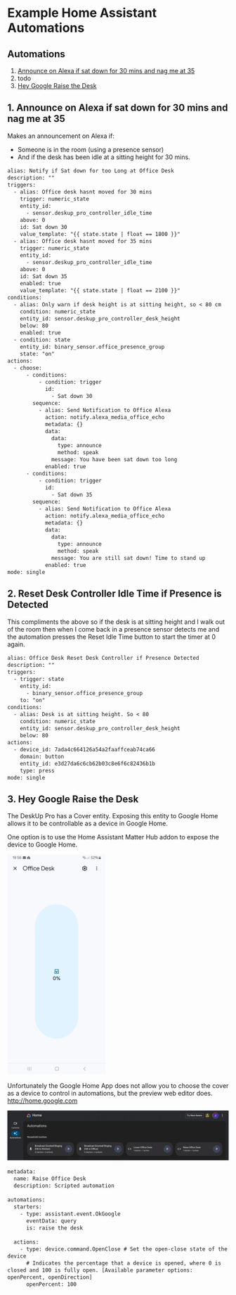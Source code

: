 # Example Home Assistant Automations

## Automations
1. [Announce on Alexa if sat down for 30 mins and nag me at 35](#Announce-on-Alexa-if-sat-down-for-30-mins-and-nag-me-at-35)
2. todo
3. [Hey Google Raise the Desk](#Hey-Google-Raise-the-Desk)


## 1. Announce on Alexa if sat down for 30 mins and nag me at 35
Makes an announcement on Alexa if:
- Someone is in the room (using a presence sensor)
- And if the desk has been idle at a sitting height for 30 mins.

```
alias: Notify if Sat down for too Long at Office Desk
description: ""
triggers:
  - alias: Office desk hasnt moved for 30 mins
    trigger: numeric_state
    entity_id:
      - sensor.deskup_pro_controller_idle_time
    above: 0
    id: Sat down 30
    value_template: "{{ state.state | float == 1800 }}"
  - alias: Office desk hasnt moved for 35 mins
    trigger: numeric_state
    entity_id:
      - sensor.deskup_pro_controller_idle_time
    above: 0
    id: Sat down 35
    enabled: true
    value_template: "{{ state.state | float == 2100 }}"
conditions:
  - alias: Only warn if desk height is at sitting height, so < 80 cm
    condition: numeric_state
    entity_id: sensor.deskup_pro_controller_desk_height
    below: 80
    enabled: true
  - condition: state
    entity_id: binary_sensor.office_presence_group
    state: "on"
actions:
  - choose:
      - conditions:
          - condition: trigger
            id:
              - Sat down 30
        sequence:
          - alias: Send Notification to Office Alexa
            action: notify.alexa_media_office_echo
            metadata: {}
            data:
              data:
                type: announce
                method: speak
              message: You have been sat down too long
            enabled: true
      - conditions:
          - condition: trigger
            id:
              - Sat down 35
        sequence:
          - alias: Send Notification to Office Alexa
            action: notify.alexa_media_office_echo
            metadata: {}
            data:
              data:
                type: announce
                method: speak
              message: You are still sat down! Time to stand up
            enabled: true
mode: single
```

## 2. Reset Desk Controller Idle Time if Presence is Detected
This compliments the above so if the desk is at sitting height and I walk out of the room then when I come back in a presence sensor detects me and the automation presses the Reset Idle Time button to start the timer at 0 again.

```
alias: Office Desk Reset Desk Controller if Presence Detected
description: ""
triggers:
  - trigger: state
    entity_id:
      - binary_sensor.office_presence_group
    to: "on"
conditions:
  - alias: Desk is at sitting height. So < 80
    condition: numeric_state
    entity_id: sensor.deskup_pro_controller_desk_height
    below: 80
actions:
  - device_id: 7ada4c664126a54a2faaffceab74ca66
    domain: button
    entity_id: e3d27da6c6cb62b03c8e6f6c82436b1b
    type: press
mode: single
```


## 3. Hey Google Raise the Desk
The DeskUp Pro has a Cover entity. Exposing this entity to Google Home allows it to be controllable as a device in Google Home.

One option is to use the Home Assistant Matter Hub addon to expose the device to Google Home.

<img src="images/Automation-GoogleHome-Cover.jpg" height="500px" />

Unfortunately the Google Home App does not allow you to choose the cover as a device to control in automations, but the preview web editor does.
http://home.google.com

![](images/Automation-GoogleHome-WebEditor.jpg)

```
metadata:
  name: Raise Office Desk
  description: Scripted automation

automations:
  starters:
    - type: assistant.event.OkGoogle
      eventData: query
      is: raise the desk

  actions:
    - type: device.command.OpenClose # Set the open-close state of the device
      # Indicates the percentage that a device is opened, where 0 is closed and 100 is fully open. [Available parameter options: openPercent, openDirection]
      openPercent: 100
```
